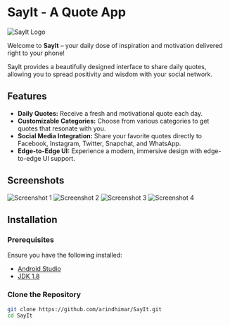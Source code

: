 # SayIt - A Quote App

![SayIt Logo](Logo/MainLogoSVG.png)

Welcome to **SayIt** – your daily dose of inspiration and motivation delivered right to your phone!

SayIt provides a beautifully designed interface to share daily quotes, allowing you to spread positivity and wisdom with your social network.

## Features

- **Daily Quotes:** Receive a fresh and motivational quote each day.
- **Customizable Categories:** Choose from various categories to get quotes that resonate with you.
- **Social Media Integration:** Share your favorite quotes directly to Facebook, Instagram, Twitter, Snapchat, and WhatsApp.
- **Edge-to-Edge UI:** Experience a modern, immersive design with edge-to-edge UI support.

## Screenshots

![Screenshot 1](Images/1.jpeg)
![Screenshot 2](Images/2.jpeg)
![Screenshot 3](Images/3.jpeg)
![Screenshot 4](Images/4.jpeg)

## Installation

### Prerequisites

Ensure you have the following installed:

- [Android Studio](https://developer.android.com/studio)
- [JDK 1.8](https://www.oracle.com/java/technologies/javase-jdk8-downloads.html)

### Clone the Repository

```bash
git clone https://github.com/arindhimar/SayIt.git
cd SayIt

